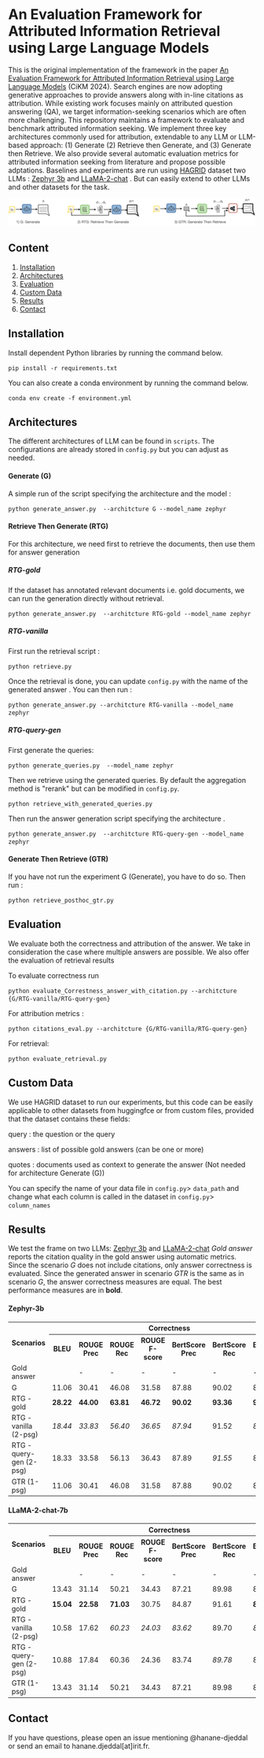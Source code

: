 # An Evaluation Framework for Attributed Information Retrieval using Large Language Models

This is the original implementation of the framework in the paper [An Evaluation Framework for Attributed Information Retrieval using Large Language Models](https://arxiv.org/abs/2409.08014) (CiKM 2024). 
Search engines are now adopting generative approaches to provide  answers along with in-line citations as attribution. While existing work focuses mainly on attributed question answering (QA), we target information-seeking scenarios which are often more challenging. This repository maintains a framework to evaluate and benchmark attributed information seeking. We implement three key architectures commonly used for attribution, extendable to any LLM or LLM-based approach: (1) Generate (2) Retrieve then Generate, and (3) Generate then Retrieve. We also provide several automatic evaluation metrics for attributed information seeking from literature and propose possible adptations. Baselines and experiments are run using [HAGRID](https://github.com/project-miracl/hagrid) dataset two LLMs : [Zephyr 3b](https://huggingface.co/stabilityai/stablelm-zephyr-3b) and [LLaMA-2-chat](https://huggingface.co/meta-llama/Llama-2-7b-chat-hf) . But can easily extend to other LLMs and other datasets for the task.

![](media/attribution_architectures.png)

## Content
1. [Installation](#installation)
2. [Architectures](#architectures)
3. [Evaluation](#evaluation)
4. [Custom Data](#custom-data)
5. [Results](#results)
6. [Contact](#contact)
## Installation
Install dependent Python libraries by running the command below.

```
pip install -r requirements.txt
```

You can also create a conda environment by running the command below.

```
conda env create -f environment.yml
```
## Architectures

The different architectures of LLM can be found in `scripts`. The configurations are already stored in `config.py` but you can adjust as needed.
#### Generate (G)

A simple run of the script specifying the architecture and the model :

```
python generate_answer.py  --architcture G --model_name zephyr
```

#### Retrieve Then Generate (RTG)
For this architecture, we need first to retrieve the documents, then use them for answer generation
##### RTG-gold
If the dataset has annotated relevant documents i.e. gold documents,  we can run the generation directly without retrieval.
```
python generate_answer.py  --architcture RTG-gold --model_name zephyr 
```
##### RTG-vanilla
First run the retrieval script :

```
python retrieve.py
```

Once the retrieval is done, you can update `config.py` with the name of the generated answer . You can then run : 
```
python generate_answer.py --architcture RTG-vanilla --model_name zephyr
```

##### RTG-query-gen
First generate the queries:

```
python generate_queries.py  --model_name zephyr
```
Then we retrieve using the generated queries. By default the aggregation method is "rerank" but can be modified in `config.py`.

```
python retrieve_with_generated_queries.py
```

Then run the answer generation script specifying the architecture .
```
python generate_answer.py  --architcture RTG-query-gen --model_name zephyr
```

#### Generate Then Retrieve (GTR)
If you have not run the experiment G (Generate), you have to do so. Then run :

```
python retrieve_posthoc_gtr.py
```




## Evaluation

We evaluate both the correctness and attribution of the answer. We take in consideration the case where multiple answers are possible. We also offer the evaluation of retrieval results

To evaluate correctness run 

```
python evaluate_Correstness_answer_with_citation.py --architcture {G/RTG-vanilla/RTG-query-gen} 
```

For attribution metrics : 

```
python citations_eval.py --architcture {G/RTG-vanilla/RTG-query-gen}
```

For retrieval:

```
python evaluate_retrieval.py
```

## Custom Data

We use HAGRID dataset to run our experiments, but this code can be easily applicable to other datasets from huggingfce or from custom files, provided that the dataset contains these fields: 

query : the question or the query

answers : list of possible gold answers (can be one or more)

quotes : documents used as context to generate the answer (Not needed for architecture Generate (G))

You can specify the name of your data file in `config.py`> `data_path` and change what each column is called in the dataset in `config.py`> `column_names`


## Results
We test the frame on two LLMs: [Zephyr 3b](https://huggingface.co/stabilityai/stablelm-zephyr-3b) and [LLaMA-2-chat](https://huggingface.co/meta-llama/Llama-2-7b-chat-hf)
*Gold answer* reports the citation quality in the gold answer using automatic metrics. Since the scenario *G* does not include citations, only answer correctness is evaluated. Since the generated answer in scenario *GTR* is the same as in scenario *G*, the answer correctness measures are equal. The best performance measures are in **bold**.
#### Zephyr-3b
<sub><sup>
<table >
  <tr>
    <th rowspan="2">   Scenarios   </th> 
    <th colspan="7">Correctness</th>
    <th colspan="6">Citations</th>
  </tr>
  <tr>
    <th>BLEU</th>
    <th>ROUGE Prec</th>
    <th>ROUGE Rec</th>
    <th>ROUGE F-score</th>
    <th>BertScore Prec</th>
    <th>BertScore Rec</th>
    <th>BertScore F-score</th>
    <th>Overlap Prec</th>
    <th>Overlap Rec</th>
    <th>AutoAIS Cit.</th>
    <th>AutoAIS Pssg.</th>
    <th>NLI Prec.</th>
    <th>NLI Rec.</th>
  </tr>
  <tr>
    <td>Gold answer</td>
    <td></td>
    <td>-</td>
    <td>-</td>
    <td>-</td>
    <td>-</td>
    <td>-</td>
    <td>-</td>
    <td>-</td>
    <td>-</td>
    <td>87.97</td>
    <td>89.21</td>
    <td>83.65</td>
    <td>79.80</td>
  </tr>
  <tr>
    <td>G</td>
    <td>11.06</td>
    <td>30.41</td>
    <td>46.08</td>
    <td>31.58</td>
    <td>87.88</td>
    <td>90.02</td>
    <td>88.87</td>
    <td>-</td>
    <td>-</td>
    <td>-</td>
    <td>-</td>
    <td>-</td>
    <td>-</td>
  </tr>
  <tr>
    <td>RTG - gold</td>
    <td><b>28.22</b></td>
    <td><b>44.00</b></td>
    <td><b>63.81</b></td>
    <td><b>46.72</b></td>
    <td><b>90.02</b></td>
    <td><b>93.36</b></td>
    <td><b>91.69</b></td>
    <td><b>75.29</b></td>
    <td><b>68.89</b></td>
    <td><b>42.81</b></td>
    <td><b>80.67</b></td>
    <td>56.55</td>
    <td><i>42.31</i></td>
  </tr>
  <tr>
    <td>RTG - vanilla (2-psg)</td>
    <td><i>18.44</i></td>
    <td><i>33.83</i></td>
    <td><i>56.40</i></td>
    <td><i>36.65</i></td>
    <td><i>87.94</i></td>
    <td>91.52</td>
    <td><i>89.63</i></td>
    <td><i>36.17</i></td>
    <td><i>32.69</i></td>
    <td>41.86</td>
    <td>78.95</td>
    <td><i>57.90</i></td>
    <td>41.63</td>
  </tr>
  <tr>
    <td>RTG - query-gen (2-psg)</td>
    <td>18.33</td>
    <td>33.58</td>
    <td>56.13</td>
    <td>36.43</td>
    <td>87.89</td>
    <td><i>91.55</i></td>
    <td>89.62</td>
    <td>35.89</td>
    <td>32.46</td>
    <td><i>42.68</i></td>
    <td><i>80.10</i></td>
    <td><b>59.59</b></td>
    <td><b>42.48</b></td>
  </tr>
  <tr>
    <td>GTR (1-psg)</td>
    <td>11.06</td>
    <td>30.41</td>
    <td>46.08</td>
    <td>31.58</td>
    <td>87.88</td>
    <td>90.02</td>
    <td>88.87</td>
    <td>45.53</td>
    <td>30.53</td>
    <td>26.69</td>
    <td>26
    </td>
  </tr>
</table>
</sub></sup>

#### LLaMA-2-chat-7b
<sub><sup>
<table >
  <tr>
    <th rowspan="2">   Scenarios   </th> 
    <th colspan="7">Correctness</th>
    <th colspan="6">Citations</th>
  </tr>
  <tr>
    <th>BLEU</th>
    <th>ROUGE Prec</th>
    <th>ROUGE Rec</th>
    <th>ROUGE F-score</th>
    <th>BertScore Prec</th>
    <th>BertScore Rec</th>
    <th>BertScore F-score</th>
    <th>NLI Prec.</th>
    <th>NLI Rec.</th>
    <th>AutoAIS Cit.</th>
    <th>AutoAIS Pssg.</th>
    <th>Overlap Prec</th>
    <th>Overlap Rec</th>
  </tr>
  <tr>
    <td>Gold answer</td>
    <td></td>
    <td>-</td>
    <td>-</td>
    <td>-</td>
    <td>-</td>
    <td>-</td>
    <td>-</td>
    <td>87.97</td>
    <td>89.21</td>
    <td>83.65</td>
    <td>79.80</td>
    <td>-</td>
    <td>-</td>
  </tr>
  <tr>
    <td>G</td>
    <td> 13.43</td>
    <td>31.14</td>
    <td>50.21</td>
    <td>34.43</td>
    <td>87.21</td>
    <td>89.98</td>
    <td>88.53</td>
    <td>-</td>
    <td>-</td>
    <td>-</td>
    <td>-</td>
    <td>-</td>
    <td>-</td>
  </tr>
  <tr>
    <td>RTG - gold</td>
    <td><b>15.04</b></td>
    <td><b>22.58</b></td>
    <td><b>71.03</b></td>
    <td>30.75</td>
    <td>84.87</td>
    <td>91.61</td>
    <td><b>88.07</b></td>
    <td><b>83.79</b></td>
    <td><b>52.44</b></td>
    <td><b>26.76</b></td>
    <td>64.03</td>
    <td><b>91.65</b></td>
    <td>26.81</td>
  </tr>
  <tr>
    <td>RTG - vanilla (2-psg)</td>
    <td>10.58</td>
    <td>17.62</td>
    <td><i>60.23</i></td>
    <td><i> 24.03</i></td>
    <td><i>83.62</i></td>
    <td>89.70</td>
    <td><i>86.52</i></td>
    <td><i>27.71</i></td>
    <td><i>53.49</i></td>
    <td>27.98</td>
    <td>62.40</td>
    <td>36.03</td>
    <td><i>41.13</i></td>
  </tr>
  <tr>
    <td>RTG - query-gen (2-psg)</td>
    <td>10.88</td>
    <td>17.84</td>
    <td>60.36</td>
    <td>24.36</td>
    <td>83.74</td>
    <td><i>89.78</i></td>
    <td>86.61</td>
    <td>28.84</td>
    <td>54.61</td>
    <td><i>29.26</i></td>
    <td>62.37</td>
    <td><i>36.94 </i></td>
    <td><b>41.95</b></td>
  </tr>
  <tr>
    <td>GTR (1-psg)</td>
     <td>13.43</td> 
     <td>31.14</td> 
     <td>50.21</td>
     <td>34.43</td> 
     <td>87.21</td>
     <td>89.98</td>
     <td>88.53</td> 
     <td>26.69</td>
     <td>26.65</td>
     <td>26.66</td>
     <td>26.65</td>
     <td>6.28</td>
     <td>4.28</td>

    
  </tr>
</table>
</sub></sup>

## Contact
If you have questions, please open an issue mentioning @hanane-djeddal or send an email to hanane.djeddal[at]irit.fr.


